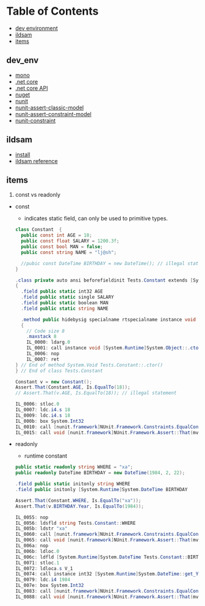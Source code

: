 Table of Contents
=================

* [dev environment](#dev_env)
* [ildsam](#ildsam)
* [items](#items)

dev_env
-------

* [mono](https://www.mono-project.com/)
* [.net core](https://docs.microsoft.com/en-us/dotnet/core/)
* [.net core API](https://docs.microsoft.com/en-us/dotnet/api/?view=netcore-2.2)
* [nuget](https://docs.microsoft.com/en-us/nuget)
* [nunit](https://github.com/nunit/docs/wiki/NUnit-Documentation)
* [nunit-assert-classic-model](https://github.com/nunit/docs/wiki/Classic-Model)
* [nunit-assert-constraint-model](https://github.com/nunit/docs/wiki/Constraint-Model)
* [nunit-constraint](https://github.com/nunit/docs/wiki/Constraints)

ildsam
-------

* [install](https://www.nuget.org/packages/dotnet-ildasm/)
* [ildsam reference](https://docs.microsoft.com/en-us/dotnet/framework/tools/ildasm-exe-il-disassembler)

items
-----

1. const vs readonly
* const
  * indicates static field, can only be used to primitive types.

  ```csharp
  class Constant  {
    public const int AGE = 18;
    public const float SALARY = 1200.3f;
    public const bool MAN = false;
    public const string NAME = "lj@sh";

    //pubic const DateTime BIRTHDAY = new DateTime(); // illegal statement
  }

  .class private auto ansi beforefieldinit Tests.Constant extends [System.Runtime]System.Object
  {
    .field public static int32 AGE
    .field public static single SALARY
    .field public static boolean MAN
    .field public static string NAME

    .method public hidebysig specialname rtspecialname instance void .ctor() cil managed
    {
      // Code size 8
      .maxstack 8
      IL_0000: ldarg.0
      IL_0001: call instance void [System.Runtime]System.Object::.ctor()
      IL_0006: nop
      IL_0007: ret
  } // End of method System.Void Tests.Constant::.ctor()
  } // End of class Tests.Constant

  Constant v = new Constant();
  Assert.That(Constant.AGE, Is.EqualTo(18));
  // Assert.That(v.AGE, Is.EqualTo(18)); // illegal statement
  
  IL_0006: stloc.0
  IL_0007: ldc.i4.s 18
  IL_0009: ldc.i4.s 18
  IL_000b: box System.Int32
  IL_0010: call [nunit.framework]NUnit.Framework.Constraints.EqualConstraint [nunit.framework]NUnit.Framework.Is::EqualTo([System.Runtime]System.Object)
  IL_0015: call void [nunit.framework]NUnit.Framework.Assert::That(mvar, [nunit.framework]NUnit.Framework.Constraints.IResolveConstraint)
  ```

* readonly
  * runtime constant

  ```csharp
  public static readonly string WHERE = "xa";
  public readonly DateTime BIRTHDAY = new DateTime(1984, 2, 22);

  .field public static initonly string WHERE
  .field public initonly [System.Runtime]System.DateTime BIRTHDAY

  Assert.That(Constant.WHERE, Is.EqualTo("xa"));
  Assert.That(v.BIRTHDAY.Year, Is.EqualTo(1984));

  IL_0055: nop
  IL_0056: ldsfld string Tests.Constant::WHERE
  IL_005b: ldstr "xa"
  IL_0060: call [nunit.framework]NUnit.Framework.Constraints.EqualConstraint [nunit.framework]NUnit.Framework.Is::EqualTo([System.Runtime]System.Object)
  IL_0065: call void [nunit.framework]NUnit.Framework.Assert::That(mvar, [nunit.framework]NUnit.Framework.Constraints.IResolveConstraint)
  IL_006a: nop
  IL_006b: ldloc.0
  IL_006c: ldfld [System.Runtime]System.DateTime Tests.Constant::BIRTHDAY
  IL_0071: stloc.1
  IL_0072: ldloca.s V_1
  IL_0074: call instance int32 [System.Runtime]System.DateTime::get_Year()
  IL_0079: ldc.i4 1984
  IL_007e: box System.Int32
  IL_0083: call [nunit.framework]NUnit.Framework.Constraints.EqualConstraint [nunit.framework]NUnit.Framework.Is::EqualTo([System.Runtime]System.Object)
  IL_0088: call void [nunit.framework]NUnit.Framework.Assert::That(mvar, [nunit.framework]NUnit.Framework.Constraints.IResolveConstraint)
  ```
